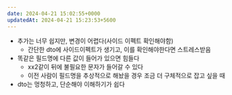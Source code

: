 ```yaml
---
date: 2024-04-21 15:02:55+0000
updatedAt: 2024-04-21 15:23:53+5600
---
```

- 추가는 너무 쉽지만, 변경이 어렵다(사이드 이펙트 확인해야함)
	- 간단한 dto에 사이드이펙트가 생기고, 이를 확인해야한다면 스트레스받음
- 똑같은 필드명에 다른 값이 들어가 있으면 힘들다
	- xx2같이 뒤에 불필요한 문자가 들어갈 수 있다
	- 이전 사람이 필드명을 추상적으로 해놨을 경우 조금 더 구체적으로 잡고 싶을 때
- dto는 멍청하고, 단순해야 이해하기가 쉽다